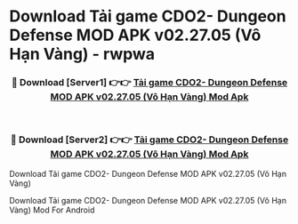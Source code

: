 # Download Tải game CDO2- Dungeon Defense MOD APK v02.27.05 (Vô Hạn Vàng) - rwpwa


<div align="center">
<h3>🔴 Download [Server1] 👉👉 <a href="https://apk-comot.site?title=Tải_game_CDO2-_Dungeon_Defense_MOD_APK_v02.27.05_(Vô_Hạn_Vàng)">Tải game CDO2- Dungeon Defense MOD APK v02.27.05 (Vô Hạn Vàng) Mod Apk</a></h3><br>
<h3>🔴 Download [Server2] 👉👉 <a href="https://apk-comot.site?title=Tải_game_CDO2-_Dungeon_Defense_MOD_APK_v02.27.05_(Vô_Hạn_Vàng)">Tải game CDO2- Dungeon Defense MOD APK v02.27.05 (Vô Hạn Vàng) Mod Apk</a></h3>
</div>



Download Tải game CDO2- Dungeon Defense MOD APK v02.27.05 (Vô Hạn Vàng) 

Download Tải game CDO2- Dungeon Defense MOD APK v02.27.05 (Vô Hạn Vàng) Mod For Android